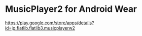 # MusicPlayer2 for Android Wear


https://play.google.com/store/apps/details?id=jp.flatlib.flatlib3.musicplayerw2



